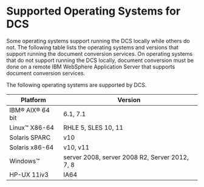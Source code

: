 # Supported Operating Systems for DCS

Some operating systems support running the DCS locally while others do not. The following table lists the operating systems and versions that support running the document conversion services. On operating systems that do not support running the DCS locally, document conversion must be done on a remote IBM WebSphere Application Server that supports document conversion services.

The following operating systems are supported by DCS.

|Platform|Version|
|--------|-------|
|IBM® AIX® 64 bit|6.1, 7.1|
|Linux™ X86-64|RHLE 5, SLES 10, 11|
|Solaris SPARC|v10|
|Solaris x86-64|v10, v11|
|Windows™|server 2008, server 2008 R2, Server 2012, 7, 8|
|HP-UX 11iv3|IA64|


